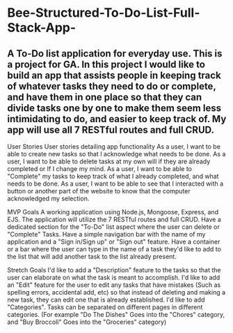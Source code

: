 # Bee-Structured-To-Do-List-Full-Stack-App-
A To-Do list application for everyday use. This is a project for GA.
In this project I would like to build an app that assists people in keeping track of whatever tasks they need to do or complete, and have them in one place so that they can divide tasks one by one to make them seem less intimidating to do, and easier to keep track of. My app will use all 7 RESTful routes and full CRUD. 
-----
User Stories
User stories detailing app functionality
As a user, I want to be able to create new tasks so that I acknowledge what needs to be done.
As a user, I want to be able to delete tasks at my own will if they are already completed or If I change my mind.
As a user, I want to be able to "Complete" my tasks to keep track of what I already completed, and what needs to be done.
As a user, I want to be able to see that I interacted with a button or another part of the website to know that the computer acknowledged my selection.

MVP Goals
A working application using Node.js, Mongoose, Express, and EJS.
The application will utilize the 7 RESTful routes and full CRUD.
Have a dedicated section for the "To-Do" list aspect where the user can delete or "Complete" Tasks.
Have a simple navigation bar with the name of my application and a "Sign in/Sign up" or "Sign out" feature.
Have a container or a bar where the user can type in the name of a task they'd like to add to the list that will add another task to the list already present.

Stretch Goals
I'd like to add a "Description" feature to the tasks so that the user can elaborate on what the task is meant to accomplish.
I'd like to add an "Edit" feature for the user to edit any tasks that have mistakes (Such as spelling errors, accidental add, etc) so that instead of deleting and making a new task, they can edit one that is already established.
I'd like to add "Categories". Tasks can be separated on different pages in different categories. (For example "Do The Dishes" Goes into the "Chores" category, and "Buy Broccoli" Goes into the "Groceries" category)
